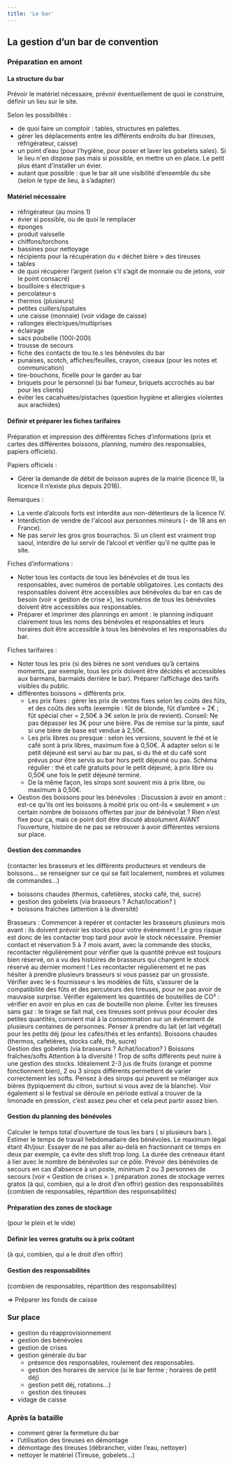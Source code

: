 ```yaml
---
title: 'Le bar'
---
```


## La gestion d’un bar de convention

### Préparation en amont

#### La structure du bar
Prévoir le matériel nécessaire, prévoir éventuellement de quoi le construire, définir un lieu sur le site. 

Selon les possibilités : 
- de quoi faire un comptoir : tables, structures en palettes. 
- gérer les déplacements entre les différents endroits du bar (tireuses, réfrigérateur, caisse)
- un point d’eau (pour l’hygiène, pour poser et laver les gobelets sales). Si le lieu n'en dispose pas mais si possible, en mettre un en place. Le petit plus étant d'installer un évier. 
- autant que possible : que le bar ait une visibilité d’ensemble du site (selon le type de lieu, à s’adapter)

#### Matériel nécessaire
- réfrigérateur (au moins 1)
- évier si possible, ou de quoi le remplacer
- éponges
- produit vaisselle
- chiffons/torchons
- bassines pour nettoyage
- récipients pour la récupération du « déchet bière » des tireuses
- tables
- de quoi récupérer l’argent (selon s’il s’agit de monnaie ou de jetons, voir le point consacré)
- bouilloire⋅s électrique⋅s
- percolateur⋅s
- thermos (plusieurs)
- petites cuillers/spatules
- une caisse (monnaie) (voir vidage de caisse)
- rallonges électriques/multiprises
- éclairage
- sacs poubelle (100l-200l)
- trousse de secours
- fiche des contacts de tou.te.s les bénévoles du bar
- punaises, scotch, affiches/feuilles, crayon, ciseaux (pour les notes et communication)
- tire-bouchons, ficelle pour le garder au bar
- briquets pour le personnel (si bar fumeur, briquets accrochés au bar pour les clients)
- éviter les cacahuètes/pistaches (question hygiène et allergies violentes aux arachides)

#### Définir et préparer les fiches tarifaires

Préparation et impression des différentes fiches d’informations (prix et cartes des différentes boissons, planning, numéro des responsables, papiers officiels).

Papiers officiels :
- Gérer la demande de débit de boisson auprès de la mairie (licence III, la licence II n’existe plus depuis 2016). 

Remarques : 
- La vente d’alcools forts est interdite aux non-détenteurs de la licence IV.
- Interdiction de vendre de l'alcool aux personnes mineurs (- de 18 ans en France).
- Ne pas servir les gros gros bourrachos. Si un client est vraiment trop saoul, interdire de lui servir de l’alcool et vérifier qu’il ne quitte pas le site.

Fiches d’informations :
- Noter tous les contacts de tous les bénévoles et de tous les responsables, avec numéros de portable obligatoires. Les contacts des responsables doivent être accessibles aux bénévoles du bar en cas de besoin (voir « gestion de crise »), les numéros de tous les bénévoles doivent être accessibles aux responsables. 
- Préparer et imprimer des plannings en amont : le planning indiquant clairement tous les noms des bénévoles et responsables et leurs horaires doit être accessible à tous les bénévoles et les responsables du bar. 

Fiches tarifaires :
- Noter tous les prix (si des bières ne sont vendues qu’à certains moments, par exemple, tous les prix doivent être décidés et accessibles aux barmans, barmaids derrière le bar). Préparer l’affichage des tarifs visibles du public.
- différentes boissons = différents prix.
	+ Les prix fixes : gérer les prix de ventes fixes selon les coûts des fûts, et des coûts des softs (exemple : fût de blonde, fût d’ambré = 2€ ; fût spécial cher = 2,50€ à 3€ selon le prix de revient). Conseil: Ne pas dépasser les 3€ pour une bière. Pas de remise sur la pinte, sauf si une bière de base est vendue à 2,50€. 
	+ Les prix libres ou presque : selon les versions, souvent le thé et le café sont à prix libres, maximum fixe à 0,50€. À adapter selon si le petit déjeuné est servi au bar ou pas, si du thé et du café sont prévus pour être servis au bar hors petit déjeuné ou pas. Schéma régulier : thé et café gratuits pour le petit déjeuné, à prix libre ou 0,50€ une fois le petit déjeuné terminé.
	+ De la même façon, les sirops sont souvent mis à prix libre, ou maximum à 0,50€.
- Gestion des boissons pour les bénévoles :
Discussion à avoir en amont : est-ce qu’ils ont les boissons à moitié prix ou ont-ils « seulement » un certain nombre de boissons offertes par jour de bénévolat ? Rien n’est fixe pour ça, mais ce point doit être discuté absolument AVANT l’ouverture, histoire de ne pas se retrouver à avoir différentes versions sur place. 

#### Gestion des commandes 
(contacter les brasseurs et les différents producteurs et vendeurs de boissons... se renseigner sur ce qui se fait localement, nombres et volumes de commandes…)
- boissons chaudes (thermos, cafetières, stocks café, thé, sucre)
- gestion des gobelets (via brasseurs ? Achat/location? )
- boissons fraîches (attention à la diversité)

Brasseurs :
Commencer à repérer et contacter les brasseurs plusieurs mois avant : ils doivent prévoir les stocks pour votre événement ! Le gros risque est donc de les contacter trop tard pour avoir le stock nécessaire. Premier contact et réservation 5 à 7 mois avant, avec la commande des stocks, recontacter régulièrement pour vérifier que la quantité prévue est toujours bien réservé, on a vu des histoires de brasseurs qui changent le stock réservé au dernier moment ! Les recontacter régulièrement et ne pas hésiter à prendre plusieurs brasseurs si vous passez par un grossiste.
Vérifier avec le⋅s fournisseur⋅s les modèles de fûts, s’assurer de la compatibilité des fûts et des percuteurs des tireuses, pour ne pas avoir de mauvaise surprise. 
Vérifier également les quantités de bouteilles de CO² : vérifier en avoir en plus en cas de bouteille non pleine.
Éviter les tireuses sans gaz : le tirage se fait mal, ces tireuses sont prévus pour écouler des petites quantités, convient mal à la consommation sur un événement de plusieurs centaines de personnes.
 Penser à prendre du lait (et lait végétal) pour les petits déj (pour les cafés/thés et les enfants).
 Boissons chaudes (thermos, cafetières, stocks café, thé, sucre)    
 Gestion des gobelets (via brasseurs ? Achat/location? )
 Boissons fraîches/softs
Attention à la diversité ! Trop de softs différents peut nuire à une gestion des stocks. Idéalement 2-3 jus de fruits (orange et pomme fonctionnent bien), 2 ou 3 sirops différents permettent de varier correctement les softs. Pensez à des sirops qui peuvent se mélanger aux bières (typiquement du citron, surtout si vous avez de la blanche). Voir également si le festival se déroule en période estival a trouver de la limonade en pression, c’est assez peu cher et cela peut partir assez bien. 

#### Gestion du planning des bénévoles

Calculer le temps total d’ouverture de tous les bars ( si plusieurs bars ). 
Estimer le temps de travail hebdomadaire des bénévoles. Le maximum légal étant 4h/jour. Essayer de ne pas aller au-delà en fractionnant ce temps en deux par exemple, ça évite des shift trop long. La durée des créneaux étant à lier avec le nombre de bénévoles sur ce pôle. Prévoir des bénévoles de secours en cas d’absence à un poste, minimum 2 ou 3 personnes de secours (voir « Gestion de crises ». )
préparation zones de stockage
verres gratos (à qui, combien, qui a le droit d’en offrir)
gestion des responsabilités (combien de responsables, répartition des responsabilités) 

#### Préparation des zones de stockage
(pour le plein et le vide)

#### Définir les verres gratuits ou à prix coûtant
(à qui, combien, qui a le droit d’en offrir)

#### Gestion des responsabilités
(combien de responsables, répartition des responsabilités) 

=> Préparer les fonds de caisse

### Sur place
- gestion du réapprovisionnement 
- gestion des bénévoles
- gestion de crises 
- gestion générale du bar 
	+ présence des responsables, roulement des responsables.  
	+ gestion des horaires de service (si le bar ferme ; horaires de petit déj)
	+ gestion petit déj, rotations…)
	+ gestion des tireuses
- vidage de caisse

### Après la bataille
- comment gérer la fermeture du bar
- l’utilisation des tireuses en démontage
- démontage des tireuses (débrancher, vider l’eau, nettoyer)
- nettoyer le matériel (Tireuse, gobelets…) 
